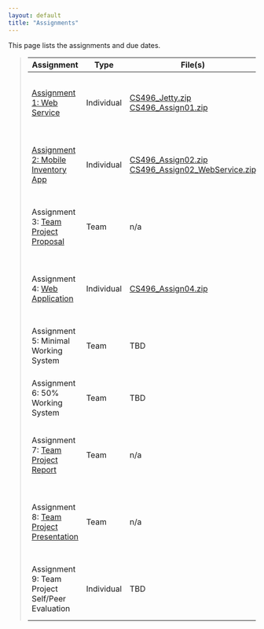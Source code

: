 ```yaml
---
layout: default
title: "Assignments"
---
```


This page lists the assignments and due dates.

> Assignment | Type | File(s) | Due
> ---------- | ---- | ------- | ---
> [Assignment 1: Web Service](assign01.html) | Individual | [CS496\_Jetty.zip](CS496_Jetty.zip) <br /> [CS496\_Assign01.zip](CS496_Assign01.zip) | Tues, Feb 11th by 11:59 PM
> [Assignment 2: Mobile Inventory App](assign02.html) | Individual | [CS496\_Assign02.zip](CS496_Assign02.zip) <br /> [CS496\_Assign02\_WebService.zip](CS496_Assign02_WebService.zip) | Fri, Feb 28th by 11:59 PM
> Assignment 3: [Team Project Proposal](project.html) | Team | n/a | Mon, Mar 17th by 11:59 PM
> Assignment 4: [Web Application](assign04.html) | Individual | [CS496\_Assign04.zip](CS496_Assign04.zip) | Tues, Mar 18th by 11:59 PM
> Assignment 5: Minimal Working System | Team | TBD | Thurs, Mar 27th in class
> Assignment 6: 50% Working System | Team | TBD | Tues, Apr 15th in class
> Assignment 7: [Team Project Report](project.html) | Team | n/a | Tues, May 13th by 11:59 PM
> Assignment 8: [Team Project Presentation](presentationGuidelines.html) | Team | n/a | Tues, May 13th 10:15 AM - 12:15 PM
> Assignment 9: Team Project Self/Peer Evaluation | Individual | TBD | Tues, May 13th by 11:59 PM
